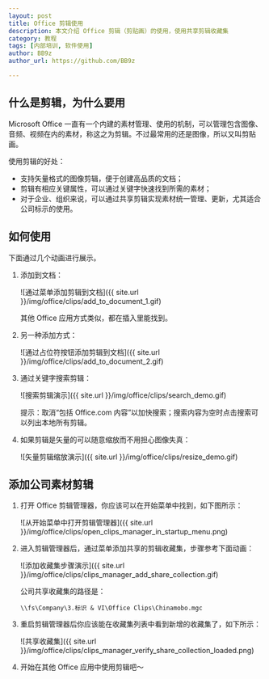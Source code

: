 ```yaml
---
layout: post
title: Office 剪辑使用
description: 本文介绍 Office 剪辑（剪贴画）的使用，使用共享剪辑收藏集
category: 教程
tags: [内部培训, 软件使用]
author: BB9z
author_url: https://github.com/BB9z

---
```


什么是剪辑，为什么要用
----
Microsoft Office 一直有一个内建的素材管理、使用的机制，可以管理包含图像、音频、视频在内的素材，称这之为剪辑。不过最常用的还是图像，所以又叫剪贴画。

使用剪辑的好处：

* 支持矢量格式的图像剪辑，便于创建高品质的文档；
* 剪辑有相应关键属性，可以通过关键字快速找到所需的素材；
* 对于企业、组织来说，可以通过共享剪辑实现素材统一管理、更新，尤其适合公司标示的使用。


如何使用
----
下面通过几个动画进行展示。

1. 添加到文档：

    ![通过菜单添加剪辑到文档]({{ site.url }}/img/office/clips/add_to_document_1.gif)
    
    其他 Office 应用方式类似，都在插入里能找到。

2. 另一种添加方式：

    ![通过占位符按钮添加剪辑到文档]({{ site.url }}/img/office/clips/add_to_document_2.gif)
    
3. 通过关键字搜索剪辑：

    ![搜索剪辑演示]({{ site.url }}/img/office/clips/search_demo.gif)
    
    提示：取消“包括 Office.com 内容”以加快搜索；搜索内容为空时点击搜索可以列出本地所有剪辑。
    
4. 如果剪辑是矢量的可以随意缩放而不用担心图像失真：

    ![矢量剪辑缩放演示]({{ site.url }}/img/office/clips/resize_demo.gif)


添加公司素材剪辑
----
1. 打开 Office 剪辑管理器，你应该可以在开始菜单中找到，如下图所示：

    ![从开始菜单中打开剪辑管理器]({{ site.url }}/img/office/clips/open_clips_manager_in_startup_menu.png)

2. 进入剪辑管理器后，通过菜单添加共享的剪辑收藏集，步骤参考下面动画：

    ![添加收藏集步骤演示]({{ site.url }}/img/office/clips/clips_manager_add_share_collection.gif)
    
    公司共享收藏集的路径是：
    
    ```
    \\fs\Company\3.标识 & VI\Office Clips\Chinamobo.mgc
    ```
    

3. 重启剪辑管理器后你应该能在收藏集列表中看到新增的收藏集了，如下所示：

    ![共享收藏集]({{ site.url }}/img/office/clips/clips_manager_verify_share_collection_loaded.png)

4. 开始在其他 Office 应用中使用剪辑吧～